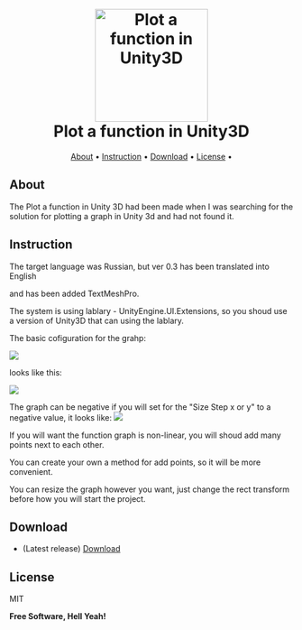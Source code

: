 <h1 align="center">
  <br>
  <img src="https://sun9-79.userapi.com/impg/noM0EKqMZl4mGwDDo1DonS4dz6VG2e4GzdyiAA/i6oikJmQw-0.jpg?size=425x355&quality=95&sign=bb6be969bbe9d69c6c22960effd533f9&type=album" alt="Plot a function in Unity3D" width="200"></a>
  <br>
    Plot a function in Unity3D
  <br>
</h1>

<p align="center">
  <a href="#about">About</a> •
    <a href="#about">Instruction</a> •
  <a href="#download">Download</a> •
<a href="#license">License</a> •
</p>


## About

The Plot a function in Unity 3D had been made when 
I was searching for the solution for plotting a graph in Unity 3d and had not found it.

## Instruction

The target language was Russian, but
ver 0.3 has been translated into English 

and has been added TextMeshPro.

The system is using lablary - UnityEngine.UI.Extensions, so you shoud use a version of Unity3D that can using the lablary.

The basic cofiguration for the grahp:

![](https://sun9-55.userapi.com/impg/td9vN1VD4jDjY-8EbzaCYB5t0tZfFVv3XDRGAA/lYhw79iresg.jpg?size=574x524&quality=95&sign=aaba69a57d447ca1ac1c9461292cf249&type=album)

looks like this:

![](https://sun9-21.userapi.com/impg/MC3H-ck0iU0yMFvP7UYqU_Us5iPPct5JieM3PA/yz2sFiXfcfQ.jpg?size=542x607&quality=95&sign=2cecabd7b360bb57aab2290cd3b2972a&type=album)

The graph can be negative if you will set for the "Size Step x or y" to a negative value,
it looks like:
![](https://sun9-21.userapi.com/impg/Gq3ukiATLHq9FUlQKiFi_AjsxDobAoGQzNVPHg/IjG_m2Qci7o.jpg?size=486x583&quality=95&sign=919f4883d163c5a5e011e5dee4104461&type=album)

If you will want the function graph is non-linear, you will shoud add many points next to each other.

You can create your own a method for add points, so it will be more convenient.

You can resize the graph however you want, just change the rect transform before how you will start the project.

## Download

- (Latest release) [Download](https://github.com/AlexKutepov/Plot-a-function-graph-in-Unity3D/releases)

## License

MIT

**Free Software, Hell Yeah!**
